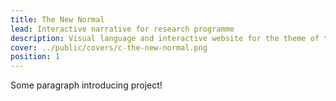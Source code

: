 ```yaml
---
title: The New Normal
lead: Interactive narrative for research programme
description: Visual language and interactive website for the theme of the 7th academic year at Strelka Institute.
cover: ../public/covers/c-the-new-normal.png
position: 1
---
```

Some paragraph introducing project!